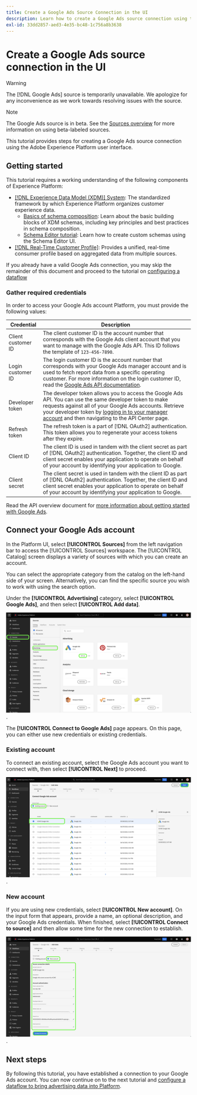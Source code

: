 ```yaml
---
title: Create a Google Ads Source Connection in the UI
description: Learn how to create a Google Ads source connection using the Adobe Experience Platform UI.
exl-id: 33dd2857-aed3-4e35-bc48-1c756a8b3638
---
```

# Create a Google Ads source connection in the UI

>[!WARNING]
>
>The [!DNL Google Ads] source is temporarily unavailable. We apologize for any inconvenience as we work towards resolving issues with the source.

>[!NOTE]
>
>The Google Ads source is in beta. See the [Sources overview](../../../../home.md#terms-and-conditions) for more information on using beta-labeled sources.

This tutorial provides steps for creating a Google Ads source connection using the Adobe Experience Platform user interface.

## Getting started

This tutorial requires a working understanding of the following components of Experience Platform:

* [[!DNL Experience Data Model (XDM)] System](../../../../../xdm/home.md): The standardized framework by which Experience Platform organizes customer experience data.
  * [Basics of schema composition](../../../../../xdm/schema/composition.md): Learn about the basic building blocks of XDM schemas, including key principles and best practices in schema composition.
  * [Schema Editor tutorial](../../../../../xdm/tutorials/create-schema-ui.md): Learn how to create custom schemas using the Schema Editor UI.
* [[!DNL Real-Time Customer Profile]](../../../../../profile/home.md): Provides a unified, real-time consumer profile based on aggregated data from multiple sources.

If you already have a valid Google Ads connection, you may skip the remainder of this document and proceed to the tutorial on [configuring a dataflow](../../dataflow/advertising.md)

### Gather required credentials

In order to access your Google Ads account Platform, you must provide the following values:

| Credential | Description |
| ---------- | ----------- |
| Client customer ID | The client customer ID is the account number that  corresponds with the Google Ads client account that you want to manage with the Google Ads API. This ID follows the template of `123-456-7890`. |
| Login customer ID | The login customer ID is the account number that corresponds with your Google Ads manager account and is used to fetch report data from a specific operating customer. For more information on the login customer ID, read the [Google Ads API documentation](https://developers.google.com/search-ads/reporting/concepts/login-customer-id). |
| Developer token | The developer token allows you to access the Google Ads API. You can use the same developer token to make requests against all of your Google Ads accounts. Retrieve your developer token by [logging in to your manager account](https://ads.google.com/home/tools/manager-accounts/) and then navigating to the API Center page. |
| Refresh token | The refresh token is a part of [!DNL OAuth2] authentication. This token allows you to regenerate your access tokens after they expire. |
| Client ID | The client ID is used in tandem with the client secret as part of [!DNL OAuth2] authentication. Together, the client ID and client secret enables your application to operate on behalf of your account by identifying your application to Google. |
| Client secret | The client secret is used in tandem with the client ID as part of [!DNL OAuth2] authentication. Together, the client ID and client secret enables your application to operate on behalf of your account by identifying your application to Google. |

Read the API overview document for [more information about getting started with Google Ads](https://developers.google.com/google-ads/api/docs/first-call/overview).

## Connect your Google Ads account

In the Platform UI, select **[!UICONTROL Sources]** from the left navigation bar to access the [!UICONTROL Sources] workspace. The [!UICONTROL Catalog] screen displays a variety of sources with which you can create an account.

You can select the appropriate category from the catalog on the left-hand side of your screen. Alternatively, you can find the specific source you wish to work with using the search option.

Under the **[!UICONTROL Advertising]** category, select **[!UICONTROL Google Ads]**, and then select **[!UICONTROL Add data]**.

![The sources catalog in the Experience Platform UI.](../../../../images/tutorials/create/ads/catalog.png).

The **[!UICONTROL Connect to Google Ads]** page appears. On this page, you can either use new credentials or existing credentials.

### Existing account

To connect an existing account, select the  Google Ads account you want to connect with, then select **[!UICONTROL Next]** to proceed.

![The selection page for existing accounts in the sources workflow.](../../../../images/tutorials/create/ads/existing.png).

### New account

If you are using new credentials, select **[!UICONTROL New account]**. On the input form that appears, provide a name, an optional description, and your Google Ads credentials. When finished, select **[!UICONTROL Connect to source]** and then allow some time for the new connection to establish.

![The new account interface in the sources workflow.](../../../../images/tutorials/create/ads/new.png).

## Next steps

By following this tutorial, you have established a connection to your Google Ads account. You can now continue on to the next tutorial and [configure a dataflow to bring advertising data into Platform](../../dataflow/advertising.md).
